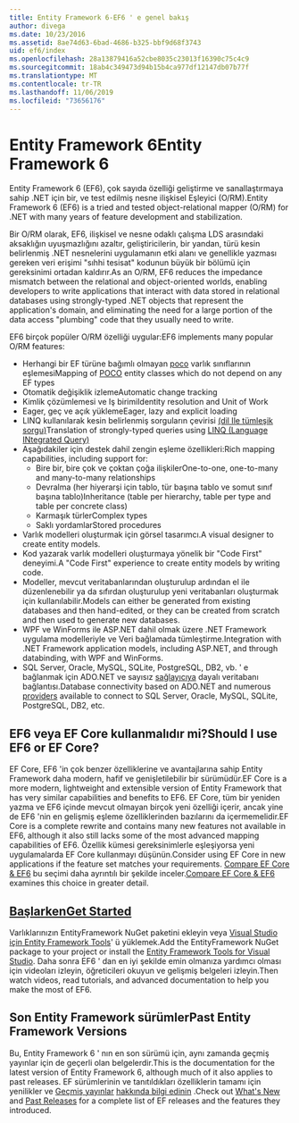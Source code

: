 ```yaml
---
title: Entity Framework 6-EF6 ' e genel bakış
author: divega
ms.date: 10/23/2016
ms.assetid: 8ae74d63-6bad-4686-b325-bbf9d68f3743
uid: ef6/index
ms.openlocfilehash: 28a13879416a52cbe8035c23013f16390c75c4c9
ms.sourcegitcommit: 18ab4c349473d94b15b4ca977df12147db07b77f
ms.translationtype: MT
ms.contentlocale: tr-TR
ms.lasthandoff: 11/06/2019
ms.locfileid: "73656176"
---
```

# <a name="entity-framework-6"></a><span data-ttu-id="b3bb2-102">Entity Framework 6</span><span class="sxs-lookup"><span data-stu-id="b3bb2-102">Entity Framework 6</span></span>
<span data-ttu-id="b3bb2-103">Entity Framework 6 (EF6), çok sayıda özelliği geliştirme ve sanallaştırmaya sahip .NET için bir, ve test edilmiş nesne ilişkisel Eşleyici (O/RM).</span><span class="sxs-lookup"><span data-stu-id="b3bb2-103">Entity Framework 6 (EF6) is a tried and tested object-relational mapper (O/RM) for .NET with many years of feature development and stabilization.</span></span>

<span data-ttu-id="b3bb2-104">Bir O/RM olarak, EF6, ilişkisel ve nesne odaklı çalışma LDS arasındaki aksaklığın uyuşmazlığını azaltır, geliştiricilerin, bir yandan, türü kesin belirlenmiş .NET nesnelerini uygulamanın etki alanı ve genellikle yazması gereken veri erişimi "sıhhi tesisat" kodunun büyük bir bölümü için gereksinimi ortadan kaldırır.</span><span class="sxs-lookup"><span data-stu-id="b3bb2-104">As an O/RM, EF6 reduces the impedance mismatch between the relational and object-oriented worlds, enabling developers to write applications that interact with data stored in relational databases using strongly-typed .NET objects that represent the application's domain, and eliminating the need for a large portion of the data access "plumbing" code that they usually need to write.</span></span>

<span data-ttu-id="b3bb2-105">EF6 birçok popüler O/RM özelliği uygular:</span><span class="sxs-lookup"><span data-stu-id="b3bb2-105">EF6 implements many popular O/RM features:</span></span>
- <span data-ttu-id="b3bb2-106">Herhangi bir EF türüne bağımlı olmayan [poco](xref:ef6/resources/glossary#poco) varlık sınıflarının eşlemesi</span><span class="sxs-lookup"><span data-stu-id="b3bb2-106">Mapping of [POCO](xref:ef6/resources/glossary#poco) entity classes which do not depend on any EF types</span></span>
- <span data-ttu-id="b3bb2-107">Otomatik değişiklik izleme</span><span class="sxs-lookup"><span data-stu-id="b3bb2-107">Automatic change tracking</span></span>
- <span data-ttu-id="b3bb2-108">Kimlik çözümlemesi ve Iş birimi</span><span class="sxs-lookup"><span data-stu-id="b3bb2-108">Identity resolution and Unit of Work</span></span>
- <span data-ttu-id="b3bb2-109">Eager, geç ve açık yükleme</span><span class="sxs-lookup"><span data-stu-id="b3bb2-109">Eager, lazy and explicit loading</span></span>
- <span data-ttu-id="b3bb2-110">LINQ kullanılarak kesin belirlenmiş sorguların çevirisi [(dil Ile tümleşik sorgu)](https://aka.ms/AA6hsvu)</span><span class="sxs-lookup"><span data-stu-id="b3bb2-110">Translation of strongly-typed queries using [LINQ (Language INtegrated Query)](https://aka.ms/AA6hsvu)</span></span>
- <span data-ttu-id="b3bb2-111">Aşağıdakiler için destek dahil zengin eşleme özellikleri:</span><span class="sxs-lookup"><span data-stu-id="b3bb2-111">Rich mapping capabilities, including support for:</span></span>
  - <span data-ttu-id="b3bb2-112">Bire bir, bire çok ve çoktan çoğa ilişkiler</span><span class="sxs-lookup"><span data-stu-id="b3bb2-112">One-to-one, one-to-many and many-to-many relationships</span></span>
  - <span data-ttu-id="b3bb2-113">Devralma (her hiyerarşi için tablo, tür başına tablo ve somut sınıf başına tablo)</span><span class="sxs-lookup"><span data-stu-id="b3bb2-113">Inheritance (table per hierarchy, table per type and table per concrete class)</span></span>
  - <span data-ttu-id="b3bb2-114">Karmaşık türler</span><span class="sxs-lookup"><span data-stu-id="b3bb2-114">Complex types</span></span>
  - <span data-ttu-id="b3bb2-115">Saklı yordamlar</span><span class="sxs-lookup"><span data-stu-id="b3bb2-115">Stored procedures</span></span>
- <span data-ttu-id="b3bb2-116">Varlık modelleri oluşturmak için görsel tasarımcı.</span><span class="sxs-lookup"><span data-stu-id="b3bb2-116">A visual designer to create entity models.</span></span>
- <span data-ttu-id="b3bb2-117">Kod yazarak varlık modelleri oluşturmaya yönelik bir "Code First" deneyimi.</span><span class="sxs-lookup"><span data-stu-id="b3bb2-117">A "Code First" experience to create entity models by writing code.</span></span>
- <span data-ttu-id="b3bb2-118">Modeller, mevcut veritabanlarından oluşturulup ardından el ile düzenlenebilir ya da sıfırdan oluşturulup yeni veritabanları oluşturmak için kullanılabilir.</span><span class="sxs-lookup"><span data-stu-id="b3bb2-118">Models can either be generated from existing databases and then hand-edited, or they can be created from scratch and then used to generate new databases.</span></span>
- <span data-ttu-id="b3bb2-119">WPF ve WinForms ile ASP.NET dahil olmak üzere .NET Framework uygulama modelleriyle ve Veri bağlamada tümleştirme.</span><span class="sxs-lookup"><span data-stu-id="b3bb2-119">Integration with .NET Framework application models, including ASP.NET, and through databinding, with WPF and WinForms.</span></span>
- <span data-ttu-id="b3bb2-120">SQL Server, Oracle, MySQL, SQLite, PostgreSQL, DB2, vb. ' e bağlanmak için ADO.NET ve sayısız [sağlayıcıya](xref:ef6/fundamentals/providers/index) dayalı veritabanı bağlantısı.</span><span class="sxs-lookup"><span data-stu-id="b3bb2-120">Database connectivity based on ADO.NET and numerous [providers](xref:ef6/fundamentals/providers/index) available to connect to SQL Server, Oracle, MySQL, SQLite, PostgreSQL, DB2, etc.</span></span>

## <a name="should-i-use-ef6-or-ef-core"></a><span data-ttu-id="b3bb2-121">EF6 veya EF Core kullanmalıdır mi?</span><span class="sxs-lookup"><span data-stu-id="b3bb2-121">Should I use EF6 or EF Core?</span></span>

<span data-ttu-id="b3bb2-122">EF Core, EF6 'in çok benzer özelliklerine ve avantajlarına sahip Entity Framework daha modern, hafif ve genişletilebilir bir sürümüdür.</span><span class="sxs-lookup"><span data-stu-id="b3bb2-122">EF Core is a more modern, lightweight and extensible version of Entity Framework that has very similar capabilities and benefits to EF6.</span></span>
<span data-ttu-id="b3bb2-123">EF Core, tüm bir yeniden yazma ve EF6 içinde mevcut olmayan birçok yeni özelliği içerir, ancak yine de EF6 'nin en gelişmiş eşleme özelliklerinden bazılarını da içermemelidir.</span><span class="sxs-lookup"><span data-stu-id="b3bb2-123">EF Core is a complete rewrite and contains many new features not available in EF6, although it also still lacks some of the most advanced mapping capabilities of EF6.</span></span>
<span data-ttu-id="b3bb2-124">Özellik kümesi gereksinimlerle eşleşiyorsa yeni uygulamalarda EF Core kullanmayı düşünün.</span><span class="sxs-lookup"><span data-stu-id="b3bb2-124">Consider using EF Core in new applications if the feature set matches your requirements.</span></span>
<span data-ttu-id="b3bb2-125">[Compare EF Core & EF6](xref:efcore-and-ef6/index) bu seçimi daha ayrıntılı bir şekilde inceler.</span><span class="sxs-lookup"><span data-stu-id="b3bb2-125">[Compare EF Core & EF6](xref:efcore-and-ef6/index) examines this choice in greater detail.</span></span>

## <a name="get-startedxrefef6get-started"></a>[<span data-ttu-id="b3bb2-126">Başlarken</span><span class="sxs-lookup"><span data-stu-id="b3bb2-126">Get Started</span></span>](xref:ef6/get-started)

<span data-ttu-id="b3bb2-127">Varlıklarınızın EntityFramework NuGet paketini ekleyin veya [Visual Studio için Entity Framework Tools](https://aka.ms/AA6i8c5)' ü yüklemek.</span><span class="sxs-lookup"><span data-stu-id="b3bb2-127">Add the EntityFramework NuGet package to your project or install the [Entity Framework Tools for Visual Studio](https://aka.ms/AA6i8c5).</span></span> <span data-ttu-id="b3bb2-128">Daha sonra EF6 ' dan en iyi şekilde emin olmanıza yardımcı olması için videoları izleyin, öğreticileri okuyun ve gelişmiş belgeleri izleyin.</span><span class="sxs-lookup"><span data-stu-id="b3bb2-128">Then watch videos, read tutorials, and advanced documentation to help you make the most of EF6.</span></span>

## <a name="past-entity-framework-versions"></a><span data-ttu-id="b3bb2-129">Son Entity Framework sürümler</span><span class="sxs-lookup"><span data-stu-id="b3bb2-129">Past Entity Framework Versions</span></span>

<span data-ttu-id="b3bb2-130">Bu, Entity Framework 6 ' nın en son sürümü için, aynı zamanda geçmiş yayınlar için de geçerli olan belgelerdir.</span><span class="sxs-lookup"><span data-stu-id="b3bb2-130">This is the documentation for the latest version of Entity Framework 6, although much of it also applies to past releases.</span></span>
<span data-ttu-id="b3bb2-131">EF sürümlerinin ve tanıtıldıkları özelliklerin tamamı için yenilikler ve [Geçmiş yayınlar](xref:ef6/what-is-new/past-releases) [hakkında bilgi edinin](xref:ef6/what-is-new/index) .</span><span class="sxs-lookup"><span data-stu-id="b3bb2-131">Check out [What's New](xref:ef6/what-is-new/index) and [Past Releases](xref:ef6/what-is-new/past-releases) for a complete list of EF releases and the features they introduced.</span></span>
